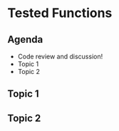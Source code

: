 # Tested Functions

## Agenda

* Code review and discussion!
* Topic 1
* Topic 2

## Topic 1

## Topic 2